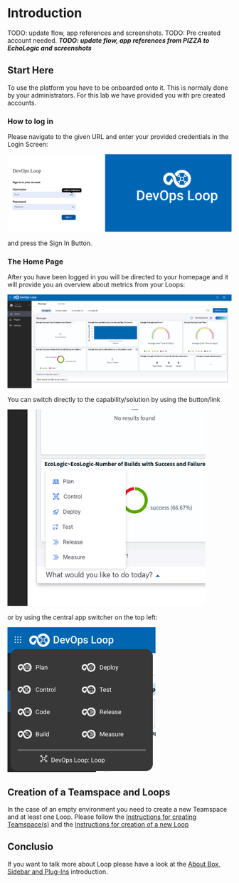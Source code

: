 # Introduction

TODO: update flow, app references and screenshots.
TODO: Pre created account needed.
_**TODO: update flow, app references from PIZZA to EchoLogic and screenshots**_

## Start Here

To use the platform you have to be onboarded onto it. This is normaly done by your administrators. For this lab we have provided you with pre created accounts.

### How to log in

Please navigate to the given URL and enter your provided credentials in the Login Screen:

![Login Screen](media/Loop_Login_Page.png)

and press the Sign In Button.

### The Home Page

After you have been logged in you will be directed to your homepage and it will provide you an overview about metrics from your Loops:

![Home Page](media/Loop_Home_Page.png)

You can switch directly to the capability/solution by using the button/link

![What would you like to do today?](media/Loop_whatwouldyouliketodotoday.png)

or by using the central app switcher on the top left:

![Central App Switcher](media/Loop_central_app_control.png)

## Creation of a Teamspace and Loops

In the case of an empty environment you need to create a new Teamspace and at least one Loop. Please follow the [Instructions for creating Teamspace(s)](teamspace/index.md) and the [Instructions for creation of a new Loop](loops/index.md)

## Conclusio

If you want to talk more about Loop please have a look at the [About Box, Sidebar and Plug-Ins](intro/index.md) introduction.
